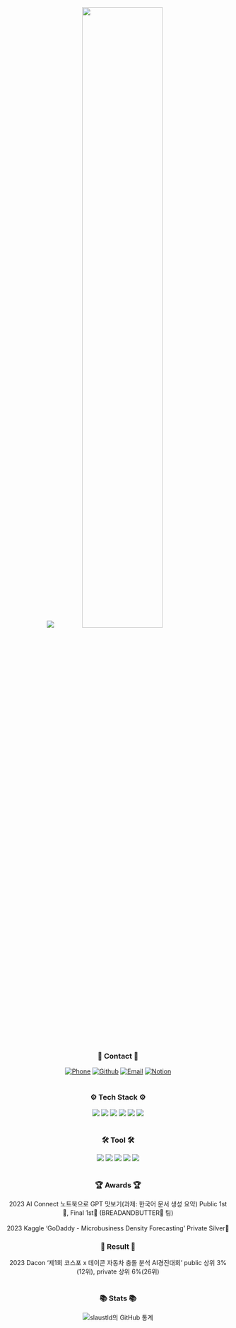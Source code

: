 <div align="center">
<img src="https://capsule-render.vercel.app/api?type=wave&color=auto&height=300&section=header&text=👋&HI&I'm&Hyeonjung(DORY)&fontSize=90" />

<img width="60%" src="https://user-images.githubusercontent.com/115054786/233552426-06c2c017-2331-4786-b1b7-0a39a793232b.gif"/>

### 📱 Contact 📱
[![Phone](https://img.shields.io/badge/Phone-010--3457--7756-red?style=flat-square&logo=Phone&logoColor=white)](tel:01034577756)
[![Github](https://img.shields.io/badge/Github-slaustld-orange?style=flat-square&logo=Github&logoColor=white)](https://github.com/slaustld)
[![Email](https://img.shields.io/badge/Email-slaustld1%40gmail.com-yellow?style=flat-square&logo=Gmail&logoColor=white)](mailto:dbtjr1103@gmail.com)
[![Notion](https://img.shields.io/badge/Notion-Hyeonjung%20Lee-green?style=flat-square&logo=Notion&logoColor=white)](https://www.notion.so/LEE-HYEONJUNG-c70b140c79444c89b6645e684f24724b)
<br/>
<br/>

### ⚙️ **Tech Stack** ⚙️
<img src="https://img.shields.io/badge/Python-3766AB?style=flat-square&logo=Python&logoColor=white"/> <img src="https://img.shields.io/badge/MySQL-4479A1?style=flat-square&logo=MySQL&logoColor=white"/> 
<img src="https://img.shields.io/badge/TensorFlow-FF6F00?style=flat-square&logo=TensorFlow&logoColor=white"/> <img src="https://img.shields.io/badge/PyTorch-EE4C2C?style=flat-square&logo=PyTorch&logoColor=white"/> <img src="https://img.shields.io/badge/Scikit Learn-F7931E?style=flat-square&logo=scikit%2Dlearn&logoColor=white"/> <img src="https://img.shields.io/badge/Flask-000000?style=flat-square&logo=Flask&logoColor=white"/>
<br/>
<br/>

### 🛠 **Tool** 🛠
<img src="https://img.shields.io/badge/Jupyter-F37626?style=flat-square&logo=Jupyter&logoColor=white"/> <img src="https://img.shields.io/badge/Colab-F9AB00?style=flat-square&logo=Google Colab&logoColor=white"/> <img src="https://img.shields.io/badge/VSCode-007ACC?style=flat-square&logo=Visual Studio Code&logoColor=white"/> <img src="https://img.shields.io/badge/AWS-232F3E?style=flat-square&logo=Amazon AWS&logoColor=white"/> <img src="https://img.shields.io/badge/R-276DC3?style=flat-square&logo=R&logoColor=white"/>
<br/>
<br/>

### 🏆 **Awards** 🏆
2023 AI Connect 노트북으로 GPT 맛보기(과제: 한국어 문서 생성 요약) Public 1st🥇, Final 1st🥇 (BREADANDBUTTER🍷 팀)<br/>
<br/>
2023 Kaggle ‘GoDaddy - Microbusiness Density Forecasting’ Private Silver🥈
 
### 📝 **Result** 📝
2023 Dacon ‘제1회 코스포 x 데이콘 자동차 충돌 분석 AI경진대회’ public 상위 3%(12위), private 상위 6%(26위)
<br/>
<br/>
 
### 📚 **Stats** 📚
![slaustld의 GitHub 통계](https://github-readme-stats.vercel.app/api?username=slaustld&show_icons=trueshow_icons=true&theme=tokyonight)

</div>
